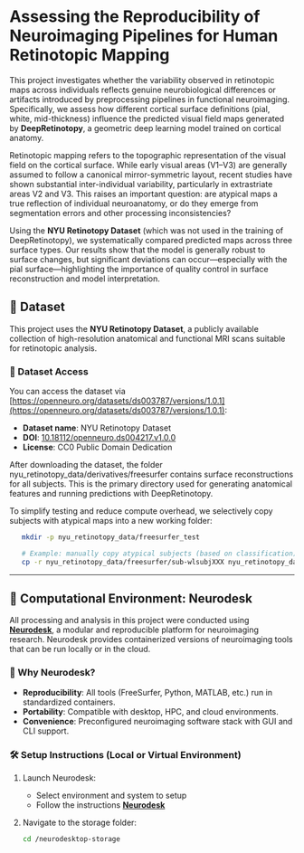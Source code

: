 # Assessing the Reproducibility of Neuroimaging Pipelines for Human Retinotopic Mapping

This project investigates whether the variability observed in retinotopic maps across individuals reflects genuine neurobiological differences or artifacts introduced by preprocessing pipelines in functional neuroimaging. Specifically, we assess how different cortical surface definitions (pial, white, mid-thickness) influence the predicted visual field maps generated by **DeepRetinotopy**, a geometric deep learning model trained on cortical anatomy.

Retinotopic mapping refers to the topographic representation of the visual field on the cortical surface. While early visual areas (V1–V3) are generally assumed to follow a canonical mirror-symmetric layout, recent studies have shown substantial inter-individual variability, particularly in extrastriate areas V2 and V3. This raises an important question: are atypical maps a true reflection of individual neuroanatomy, or do they emerge from segmentation errors and other processing inconsistencies?

Using the **NYU Retinotopy Dataset** (which was not used in the training of DeepRetinotopy), we systematically compared predicted maps across three surface types. Our results show that the model is generally robust to surface changes, but significant deviations can occur—especially with the pial surface—highlighting the importance of quality control in surface reconstruction and model interpretation.

## 📁 Dataset

This project uses the **NYU Retinotopy Dataset**, a publicly available collection of high-resolution anatomical and functional MRI scans suitable for retinotopic analysis.

### 🔗 Dataset Access

You can access the dataset via [https://openneuro.org/datasets/ds003787/versions/1.0.1](https://openneuro.org/datasets/ds003787/versions/1.0.1):

- **Dataset name**: NYU Retinotopy Dataset  
- **DOI**: [10.18112/openneuro.ds004217.v1.0.0](https://doi.org/10.18112/openneuro.ds003787.v1.0.1)  
- **License**: CC0 Public Domain Dedication

After downloading the dataset, the folder nyu_retinotopy_data/derivatives/freesurfer contains surface reconstructions for all subjects. This is the primary directory used for generating anatomical features and running predictions with DeepRetinotopy.

To simplify testing and reduce compute overhead, we selectively copy subjects with atypical maps into a new working folder:

```bash
   mkdir -p nyu_retinotopy_data/freesurfer_test

   # Example: manually copy atypical subjects (based on classification)
   cp -r nyu_retinotopy_data/freesurfer/sub-wlsubjXXX nyu_retinotopy_data/freesurfer_test/
```

---

## 🧪 Computational Environment: Neurodesk

All processing and analysis in this project were conducted using [**Neurodesk**](https://www.neurodesk.org/), a modular and reproducible platform for neuroimaging research. Neurodesk provides containerized versions of neuroimaging tools that can be run locally or in the cloud.

### 🚀 Why Neurodesk?

- **Reproducibility**: All tools (FreeSurfer, Python, MATLAB, etc.) run in standardized containers.
- **Portability**: Compatible with desktop, HPC, and cloud environments.
- **Convenience**: Preconfigured neuroimaging software stack with GUI and CLI support.

### 🛠 Setup Instructions (Local or Virtual Environment)

1. Launch Neurodesk:
   - Select environment and system to setup
   - Follow the instructions [**Neurodesk**](https://www.neurodesk.org/)

2. Navigate to the storage folder:
   ```bash
   cd /neurodesktop-storage
   ```
